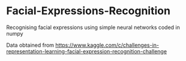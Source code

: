 # Facial-Expressions-Recognition
Recognising facial expressions using simple neural networks coded in numpy


Data obtained from https://www.kaggle.com/c/challenges-in-representation-learning-facial-expression-recognition-challenge
